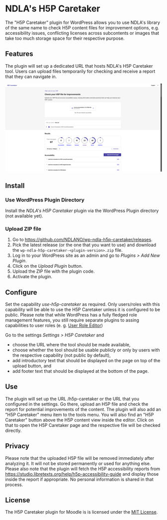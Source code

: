 # NDLA's H5P Caretaker
The "H5P Caretaker" plugin for WordPress allows you to use NDLA's library of the same name to
check H5P content files for improvement options, e.g. accessibility issues, conflicting licenses
across subcontents or images that take too much storage space for their respective purpose.

## Features
The plugin will set up a dedicated URL that hosts NDLA's H5P Caretaker tool.
Users can upload files temporarily for checking and receive a report that they can navigate in.

![H5P Caretaker: Report](docs/screenshot_report.jpg?raw=true)

## Install
### Use WordPress Plugin Directory
Install the _NDLA's H5P Caretaker_ plugin via the WordPress Plugin directory (not available yet).

### Upload ZIP file
1. Go to https://github.com/NDLANO/wp-ndla-h5p-caretaker/releases.
2. Pick the latest release (or the one that you want to use) and download the
   `wp-ndla-h5p-caretaker-<plugin-version>.zip` file.
3. Log in to your WordPress site as an admin and go to _Plugins > Add New Plugin_.
4. Click on the _Upload Plugin_ button.
5. Upload the ZIP file with the plugin code.
6. Activate the plugin.

## Configure
Set the capability _use-h5p-caretaker_ as required. Only users/roles with this
capability will be able to use the H5P Caretaker unless it is configured to be public.
Please note that while WordPress has a fully fledged role management features, you still
require separate plugins to assing capabilities to user roles (e. g. [User Role Editor](https://wordpress.org/plugins/user-role-editor/))

Go to the settings _Settings > H5P Caretaker_ and
- choose the URL where the tool should be made available,
- choose whether the tool should be usable publicly or only by users with the respective
  capability (not public by default),
- add introductory text that should be displayed on the page on top of the upload button, and
- add footer text that should be displayed at the bottom of the page.

## Use
The plugin will set up the URL <your-wordpress-site>/h5p-caretaker or the URL that you configured in
the settings. Go there, upload an H5P file and check the report for potential improvements of the
content.
The plugin will also add an "H5P Caretaker" menu item to the tools menu.
You will also find an "H5P Caretaker" button above the H5P content view inside the editor. Click on that to open the H5P Caretaker page and the respective file will be checked directly.

## Privacy
Please note that the uploaded H5P file will be removed immediately after analyzing it. It will not be stored permanently or used for anything else.
Please also note that the plugin will fetch the H5P accessibility reports from https://studio.libretexts.org/help/h5p-accessibility-guide and display those inside the report if appropriate. No personal information is shared in that process.

## License
The H5P Caretaker plugin for Moodle is is licensed under the [MIT License](https://github.com/NDLANO/wp-ndla-h5p-caretaker/blob/master/LICENSE).
